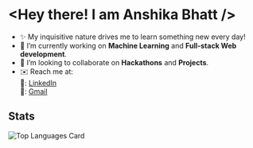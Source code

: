 #  <Hey there! I am Anshika Bhatt />
* ✨ My inquisitive nature drives me to learn something new every day!  
* 🔭 I’m currently working on **Machine Learning** and **Full-stack Web development**.  
* 👯 I’m looking to collaborate on **Hackathons** and **Projects**.
* ✉️ Reach me at:  
  📌: [LinkedIn](www.linkedin.com/in/anshikabhatt)  
  📌: [Gmail](anshikabhatt0207@gmail.com)
## Stats
<!-- ![Github stats](https://github-readme-stats.vercel.app/api?username=anshika0207&theme=dark&show_icons=true&count_private=true)     -->
![Top Languages Card](https://github-readme-stats.vercel.app/api/top-langs/?username=anshika0207&layout=compact&theme=dark&show_icons=true&count_private=true) 

<!--
**anshika0207/anshika0207** is a  _special_ ✨ repository because its `README.md` (this file) appears on your GitHub profile.

Here are some ideas to get you started:


- 🌱 I’m currently learning ...

- 🤔 I’m looking for help with ...
- 💬 Ask me about ...
- 
- 😄 Pronouns: ...
- ⚡ Fun fact: ...
-->
